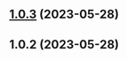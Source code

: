 

## [1.0.3](https://github.com/ivan-My/rele/compare/1.0.2...1.0.3) (2023-05-28)

## 1.0.2 (2023-05-28)